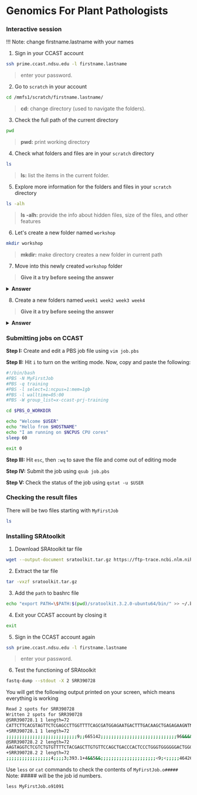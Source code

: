# Genomics For Plant Pathologists

### Interactive session

!!! Note: change firstname.lastname with your names

1) Sign in your CCAST account
```bash
ssh prime.ccast.ndsu.edu -l firstname.lastname
```
> enter your password.

2) Go to `scratch` in your account
```bash
cd /mmfs1/scratch/firstname.lastname/
```
> **cd:**  change directory (used to navigate the folders).

3) Check the full path of the current directory
```bash
pwd
```
> **pwd:** print working directory

4) Check what folders and files are in your `scratch` directory
```bash
ls
```
> **ls:**  list the items in the current folder.

5) Explore more information for the folders and files in your `scratch` directory
```bash
ls -alh
```
> **ls -alh:** provide the info about hidden files, size of the files, and other features

6) Let's create a new folder named `workshop` 
```bash
mkdir workshop
```
> **mkdir:** make directory creates a new folder in current path

7) Move into this newly created `workshop` folder
> **Give it a try before seeing the answer**
<details>
<summary> <b>Answer</b> </summary>
  cd workshop
</details>

8) Create a new folders named `week1 week2 week3 week4`
> **Give it a try before seeing the answer**

<details>
<summary> <b>Answer</b> </summary>
  mkdir week1 week2 week3 week4
</details>

### Submitting jobs on CCAST
**Step I:** Create and edit a PBS job file using `vim job.pbs`

**Step II:** Hit `i` to turn on the writing mode. Now, copy and paste the following:
```bash
#!/bin/bash
#PBS -N MyFirstJob
#PBS -q training
#PBS -l select=1:ncpus=1:mem=1gb
#PBS -l walltime=05:00
#PBS -W group_list=x-ccast-prj-training

cd $PBS_O_WORKDIR

echo "Welcome $USER"
echo "Hello from $HOSTNAME"
echo "I am running on $NCPUS CPU cores"
sleep 60

exit 0
```

**Step III:** Hit `esc`, then `:wq` to save the file and come out of editing mode

**Step IV:** Submit the job using `qsub job.pbs`

**Step V:** Check the status of the job using `qstat -u $USER`

### Checking the result files
There will be two files starting with `MyFirstJob`
```bash
ls
```

### Installing SRAtoolkit
1) Download SRAtoolkit tar file
```bash
wget --output-document sratoolkit.tar.gz https://ftp-trace.ncbi.nlm.nih.gov/sra/sdk/current/sratoolkit.current-ubuntu64.tar.gz
```

2) Extract the tar file
```bash
tar -vxzf sratoolkit.tar.gz
```

3) Add the `path` to bashrc file
```bash
echo "export PATH=\$PATH:$(pwd)/sratoolkit.3.2.0-ubuntu64/bin/" >> ~/.bashrc
```

4) Exit your CCAST account by closing it
```bash
exit
```

5) Sign in the CCAST account again
```bash
ssh prime.ccast.ndsu.edu -l firstname.lastname
```
> enter your password.

6) Test the functioning of SRAtoolkit
```bash
fastq-dump --stdout -X 2 SRR390728
```

You will get the following output printed on your screen, which means everything is working 
```bash
Read 2 spots for SRR390728
Written 2 spots for SRR390728
@SRR390728.1 1 length=72
CATTCTTCACGTAGTTCTCGAGCCTTGGTTTTCAGCGATGGAGAATGACTTTGACAAGCTGAGAGAAGNTNC
+SRR390728.1 1 length=72
;;;;;;;;;;;;;;;;;;;;;;;;;;;9;;665142;;;;;;;;;;;;;;;;;;;;;;;;;;;;;96&&&&(
@SRR390728.2 2 length=72
AAGTAGGTCTCGTCTGTGTTTTCTACGAGCTTGTGTTCCAGCTGACCCACTCCCTGGGTGGGGGGACTGGGT
+SRR390728.2 2 length=72
;;;;;;;;;;;;;;;;;4;;;;3;393.1+4&&5&&;;;;;;;;;;;;;;;;;;;;;<9;<;;;;;464262
```

Use `less` or `cat` commands to check the contents of `MyFirstJob.o#####` Note: ##### will be the job id numbers.
```
less MyFirstJob.o91091
```
